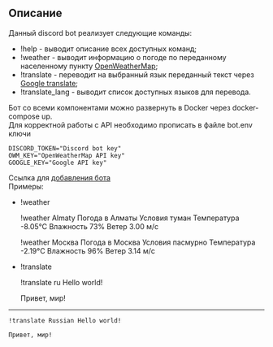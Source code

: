 ## Описание
Данный discord bot реализует следующие команды:
- !help - выводит описание всех доступных команд;
- !weather - выводит информацию о погоде по переданному населенному пункту [OpenWeatherMap](https://openweathermap.org/);
- !translate - переводит на выбранный язык переданный текст через [Google translate](https://translate.google.com/);
- !translate_lang - выводит список доступных языков для перевода.

Бот со всеми компонентами можно развернуть в Docker через docker-compose up.  
Для корректной работы с API необходимо прописать в файле bot.env ключи
   
    DISCORD_TOKEN="Discord bot key"
    OWM_KEY="OpenWeatherMap API key"
    GOOGLE_KEY="Google API key"

Ссылка для [добавления бота](https://discord.com/api/oauth2/authorize?client_id=1202914737793278022&permissions=8&scope=bot)  
Примеры:
- !weather


    !weather Almaty
    Погода в Алматы
    Условия
    туман
    Температура
    -8.05°C
    Влажность
    73%
    Ветер
    3.00 м/c

    !weather Москва
    Погода в Москва
    Условия
    пасмурно
    Температура
    -2.19°C
    Влажность
    96%
    Ветер
    3.14 м/c


- !translate

    !translate ru Hello world!

    Привет, мир!
---
    !translate Russian Hello world!

    Привет, мир!
